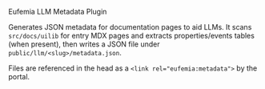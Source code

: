 Eufemia LLM Metadata Plugin

Generates JSON metadata for documentation pages to aid LLMs. It scans `src/docs/uilib` for entry MDX pages and extracts properties/events tables (when present), then writes a JSON file under `public/llm/<slug>/metadata.json`.

Files are referenced in the head as a `<link rel="eufemia:metadata">` by the portal.

